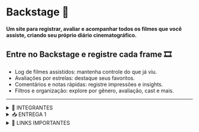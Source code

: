 # Backstage 🎥
#### Um site para registrar, avaliar e acompanhar todos os filmes que você assiste, criando seu próprio diário cinematográfico.

## Entre no **Backstage** e registre cada frame 🎞️
- Log de filmes assistidos: mantenha controle do que já viu.
- Avaliações por estrelas: destaque seus favoritos.
- Comentários e notas rápidas: registre impressões e insights.
- Filtros e organização: explore por gênero, avaliação, cast e mais.
----------------------------------------------------------------------------------------------------------------------------------------------
<details>
<summary> 🚀 INTEGRANTES  </summary>
  
- Henrique Antunes Calado 
  
- Leonardo Argente

- Louise Pessoas Araújo Medeiros de Souza

- Luis Antônio Godoy Idrissi

- Marília Liz Alves de Lima

- Rafael Pimenta Borba

- Victor Martins Tomaz de Melo
  </details>
<details>
<summary> 📥 ENTREGA 1</summary>
  
- [Screencast]((https://youtu.be/LRqxvmqukJw))


![Sprint 1](https://raw.githubusercontent.com/marilializ/Backstage/main/imagens/sprint1.PNG)
![Quadro 1](https://raw.githubusercontent.com/marilializ/Backstage/main/imagens/Quadro1.PNG)
![Figma 1](https://raw.githubusercontent.com/marilializ/Backstage/main/imagens/figma1_correto.PNG)


</details>

<details>
<summary> 🔗 LINKS IMPORTANTES </summary>
  
- [Jira](https://cesarschool-20252.atlassian.net/jira/software/projects/SCRUM/boards/1?atlOrigin=eyJpIjoiNjQxZWFjMDE5Yzk3NGY5MGE0MjMzZjZmNzAxZjYxZmUiLCJwIjoiaiJ9)
  
- [Histórias](https://docs.google.com/document/d/1aqIHFkvABIIP391eOZYChAOS2tJbzDw3llCjle1GSi0/edit?usp=sharing)
  
</details>

